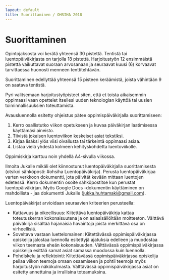 ```yaml
---
layout: default
title: Suorittaminen / OHSIHA 2018
---
```


# Suorittaminen

Opintojaksosta voi kerätä yhteensä 30 pistettä.
Tentistä tai luentopäiväkirjasta on tarjolla 18 pistettä. 
Harjoitustyön 12 ensimmäistä pistettä vaikuttavat suoraan arvosanaan ja 
seuraavat kuusi (6) korvaavat tarvittaessa huonosti menneen tenttitehtävän.  

Suorittaminen edellyttää yhteensä 15 pisteen keräämistä, joista vähintään 9 on saatava tentistä.

Pyri valitsemaan harjoitustyöpisteet siten, että et toista aikaisemmin oppimaasi vaan opettelet itsellesi 
uuden teknologian käyttöä tai uusien toiminnallisuuksien toteuttamista.

Avausluennolla esitetty ohjeistus pätee oppimispäiväkirjalla suorittamiseen:

1. Kerro osallistutko viikon opetukseen ja kuvaa päiväkirjan laatimisessa käyttämäsi aineisto.
1. Tiivistä jokaisen luentoviikon keskeiset asiat tekstiksi.
1. Kirjaa lisäksi ylös viisi oivallusta tai tärkeintä oppimaasi asiaa. 
1. Listaa vielä yhdestä kolmeen kehityskohdetta luentoviikolle. 

Oppimiskirja karttuu noin yhdellä A4-sivulla viikossa.

Ilmoita Jukalle mikäli olet kiinnostunut luentopäiväkirjalla suorittamisesta (otsikoi sähköposti: #ohsiha Luentopäiväkirja). 
Perusta luentopäiväkirjaa varten verkkoon dokumentti, jota päivität kevään mittaan luentojen edetessä. 
Kerro dokumentin osoite sähköpostitse kun perustat luentopäiväkirjan. 
Myös Google Docs -dokumentin käyttäminen on mahdollista - jaa dokumentti Jukalle (jukka.huhtamaki@gmail.com).

Luentopäiväkirjat arvioidaan seuraavien kriteerien perusteella:

* Kattavuus ja oikeellisuus: Kiitettävä luentopäiväkirja kattaa toteutuskerran kokonaisuutena ja on asiasisällöltään moitteeton. Välttävä päiväkirja sisältää hajanaisia havaintoja joista merkittävä osa on virheellisiä.
* Soveltava vastaan luettelomainen: Kiitettävässä oppimispäiväkirjassa opiskelija jalostaa luennolla esitettyjä ajatuksia edelleen ja muodostaa viikon teemasta eheän kokonaisuuden. Välttävässä oppimispäiväkirjassa opiskelija esittää samat asiat samassa muodossa kuin luennolla.
* Pohdiskelu ja reflektointi: Kiitettävässä oppimispäiväkirjassa opiskelija peilaa viikon teemoja omaan osaamiseen ja pohtii teemoja myös harjoitustyön näkökulmasta. Välttävässä oppimispäiväkirjassa asiat on esitetty annettuina ja irrallisina toteamuksina.
